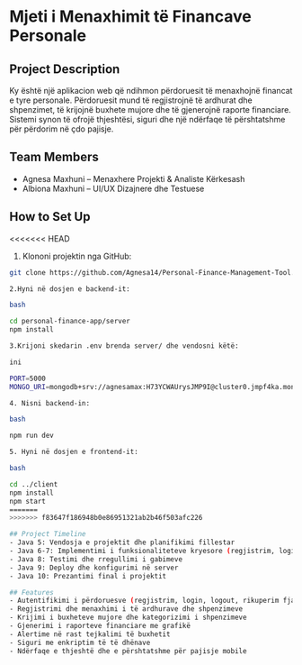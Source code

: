# Mjeti i Menaxhimit të Financave Personale

## Project Description
Ky është një aplikacion web që ndihmon përdoruesit të menaxhojnë financat e tyre personale. Përdoruesit mund të regjistrojnë të ardhurat dhe shpenzimet, të krijojnë buxhete mujore dhe të gjenerojnë raporte financiare. Sistemi synon të ofrojë thjeshtësi, siguri dhe një ndërfaqe të përshtatshme për përdorim në çdo pajisje.

## Team Members
- Agnesa Maxhuni – Menaxhere Projekti & Analiste Kërkesash
- Albiona Maxhuni – UI/UX Dizajnere dhe Testuese

## How to Set Up

<<<<<<< HEAD
1. Klononi projektin nga GitHub:

```bash
git clone https://github.com/Agnesa14/Personal-Finance-Management-Tool.git

2.Hyni në dosjen e backend-it:

bash

cd personal-finance-app/server
npm install

3.Krijoni skedarin .env brenda server/ dhe vendosni këtë:

ini

PORT=5000
MONGO_URI=mongodb+srv://agnesamax:H73YCWAUrysJMP9I@cluster0.jmpf4ka.mongodb.net/?retryWrites=true&w=majority&appName=Cluster0

4. Nisni backend-in:

bash

npm run dev

5. Hyni në dosjen e frontend-it:

bash

cd ../client
npm install
npm start
=======
>>>>>>> f83647f186948b0e86951321ab2b46f503afc226

## Project Timeline
- Java 5: Vendosja e projektit dhe planifikimi fillestar
- Java 6-7: Implementimi i funksionaliteteve kryesore (regjistrim, login, shpenzime)
- Java 8: Testimi dhe rregullimi i gabimeve
- Java 9: Deploy dhe konfigurimi në server
- Java 10: Prezantimi final i projektit

## Features
- Autentifikimi i përdoruesve (regjistrim, login, logout, rikuperim fjalëkalimi)
- Regjistrimi dhe menaxhimi i të ardhurave dhe shpenzimeve
- Krijimi i buxheteve mujore dhe kategorizimi i shpenzimeve
- Gjenerimi i raporteve financiare me grafikë
- Alertime në rast tejkalimi të buxhetit
- Siguri me enkriptim të të dhënave
- Ndërfaqe e thjeshtë dhe e përshtatshme për pajisje mobile
